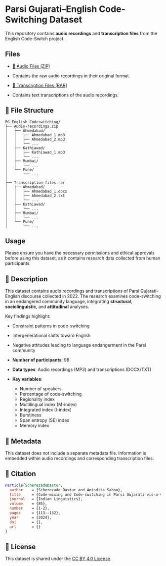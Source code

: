 # Parsi Gujarati–English Code-Switching Dataset

This repository contains **audio recordings** and **transcription files** from the English Code-Switch project.

## Files

- [📂 Audio Files (ZIP)](https://drive.google.com/file/d/1YHYyBW7j9lwEPMAjmad-m-o0GtBQ61l2/view?usp=drive_link)
- Contains the raw audio recordings in their original format.

- [📂 Transcription Files (RAR)](https://drive.google.com/file/d/1IpZTTpBbtBQcSWSP0rGQI7i4uccyL-6A/view?usp=drive_link)
- Contains text transcriptions of the audio recordings.

## 📂 File Structure  
```text
PG_English_Codeswitching/
├── Audio-recordings.zip
│   ├── Ahmedabad/
│   │   ├── Ahmedabad_1.mp3
│   │   ├── Ahmedabad_2.mp3
│   │   └── ...
│   ├── Kathiawad/
│   │   ├── Kathiawad_1.mp3
│   │   └── ...
│   ├── Mumbai/
│   │   └── ...
│   └── Pune/
│       └── ...
│
├── Transcription-files.rar
│   ├── Ahmedabad/
│   │   ├── Ahmedabad_1.docx
│   │   ├── Ahmedabad_2.txt
│   │   └── ...
│   ├── Kathiawad/
│   │   └── ...
│   ├── Mumbai/
│   │   └── ...
│   └── Pune/
│       └── ...
```
## Usage

Please ensure you have the necessary permissions and ethical approvals before using this dataset, as it contains research data collected from human participants.



## 🧾 Description  

This dataset contains audio recordings and transcriptions of Parsi Gujarati–English discourse collected in 2022. The research examines code-switching in an endangered community language, integrating **structural**, **sociolinguistic**, and **attitudinal** analyses.  

Key findings highlight:  
- Constraint patterns in code-switching  
- Intergenerational shifts toward English  
- Negative attitudes leading to language endangerment in the Parsi community  

- **Number of participants**: 98  
- **Data types**: Audio recordings (MP3) and transcriptions (DOCX/TXT)  
- **Key variables**:  
  - Number of speakers  
  - Percentage of code-switching  
  - Regionality index  
  - Multilingual index (M-index)  
  - Integrated index (I-index)  
  - Burstiness  
  - Span entropy (SE) index  
  - Memory index  

## 🧬 Metadata  

This dataset does not include a separate metadata file. Information is embedded within audio recordings and corresponding transcription files.  

## 📜 Citation  

```bibtex
@article{ScherezadeDastur,
  author    = {Scherezade Dastur and Anindita Sahoo},
  title     = {Code-mixing and Code-switching in Parsi Gujarati vis-a-vis English: A Structural Analysis},
  journal   = {Indian Linguistics},
  volume    = {85},
  number    = {1-2},
  pages     = {113--132},
  year      = {2024},
  doi       = {},
  url       = {}
}
```
## 📄 License

This dataset is shared under the [CC BY 4.0 License](https://creativecommons.org/licenses/by/4.0/).

